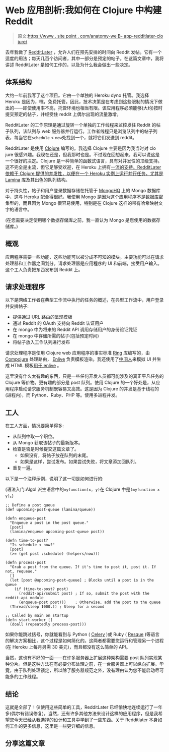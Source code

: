 # Web 应用剖析:我如何在 Clojure 中构建 Reddit

> 原文:[https://www . site point . com/anatomy-we B- app-redditlater-clo jure/](https://www.sitepoint.com/anatomy-web-app-redditlater-clojure/)

去年我做了 [RedditLater](http://www.redditlater.com/) ，允许人们在预先安排的时间向 Reddit 发帖。它有一个适度的用法；每天几百个访问者，其中一部分是预定的帖子。在这篇文章中，我将讲述 RedditLater 是如何工作的，以及为什么我会做出一些决定。

## 体系结构

大约一年前我写了这个项目。它由一个单独的 Heroku dyno 托管。我选择 Heroku 是因为，嘿，免费托管。因此，技术决策是在考虑到这些限制的情况下做出的——即使使用率不高，托管环境也相当有限。该应用程序必须能够(大约)按时提交预定的帖子，并经受住 reddit 上偶尔出现的流量激增。

RedditLater 的工作原理是通过旋转一个单独的工作线程来监控发往 Reddit 的帖子队列，该队列与 web 服务器并行运行。工作者线程只是浏览队列中的帖子列表，每当它在`schedule` < `now`处找到一个，就将它们发送到 reddit。

RedditLater 是使用 [Clojure](http://clojure.org/) 编写的。我选择 Clojure 主要是因为我当时对 clo jure 很感兴趣。我现在还是，但我那时也是。不过现在回想起来，我可以说这是一个很好的决定。Clojure 是一种简单的函数式语言，具有对并发性的顶级支持。这不完全是主流，但它足够受欢迎，在 Heroku 上拥有[一流的支持。RedditLater 依赖于 Clojure 提供的并发性，以便在一个 Heroku 实例上运行并行任务，尤其是](https://devcenter.heroku.com/articles/getting-started-with-clojure) [Lamina](https://github.com/ztellman/lamina) 库及其出色的队列结构。

对于持久性，帖子和用户登录数据存储在托管于 [MongoHQ](http://www.mongohq.com/) 上的 Mongo 数据库中，这与 Heroku 配合得很好。我使用 Mongo 是因为这个应用程序不是数据库密集型的，而且因为 Mongo 很容易使用，特别是在 Clojure 这样的带有哈希映射文字的语言中。

(在您需要决定使用哪个数据存储库之前，我一直认为 Mongo 是您使用的数据存储库。)

## 概观

应用程序需要一些功能，这些功能可以被分成不可知的模块。主要功能可以在请求处理器和工作器之间划分。请求处理器是应用程序的 UI 和前端，接受用户输入。这个工人负责把东西发布到 Reddit 上。

## 请求处理程序

以下是网络工作者在典型工作流中执行的任务的概述，在典型工作流中，用户登录并安排帖子:

*   提供通过 URL 路由的呈现模板
*   通过 Reddit 的 OAuth 支持向 Reddit 认证用户
*   在 mongo 中为将来的 Reddit API 调用存储用户的身份验证凭证
*   在 mongo 中存储所需的帖子(包括预定时间)
*   将帖子放入工作队列进行发布

请求处理程序是使用 Clojure web 应用程序的事实标准 [Ring](https://github.com/ring-clojure/ring) 库编写的，由 [Compojure](https://github.com/weavejester/compojure) 处理路由， [Enlive](https://github.com/cgrand/enlive) 负责模板渲染。我还使用了[中间人](http://middlemanapp.com/)来模拟 UI 并生成 HTML 模板[用于 enlive](http://adambard.com/blog/middleman-enlive-your-new-god/) 。

这里没有什么太有趣的东西，只是一些任何开发人员都可能涉及的真正平凡任务的 Clojure 等价物。更有趣的部分是 post 队列。使用 Clojure 的一个好处是，从应用程序启动请求服务机制既容易又高效。这是因为 Clojure 的并发是基于线程的(进程内)，而 Python、Ruby、PHP 等。使用多进程并发。

## 工人

在工人方面，情况要简单得多:

*   从队列中取一个职位。
*   从 Mongo 获取该帖子的最新版本。
*   检查是否是时候提交这篇文章了。
    *   如果没有，将帖子放在队列的末尾。
    *   如果是这样，尝试发布。如果尝试失败，将文章添加回队列。
*   重复一遍。

以下是一个注释示例，说明了这一切是如何进行的:

(语法入门:Algol 派生语言中的`myfunction(x, y)`在 Clojure 中是`(myfunction x y)`。)

```
;; Define a post queue
(def upcoming-post-queue (lamina/queue))

(defn enqueue-post
  "Enqueue a post in the post queue."
  [post]
  (lamina/enqueue upcoming-post-queue post))

(defn time-to-post?
  "Is schedule < now?"
  [post]
  (>= (get post :schedule) (helpers/now)))

(defn process-post
  "Grab a post from the queue. If it's time to post it, post it. If not, requeue."
  []
  (let [post @upcoming-post-queue] ; Blocks until a post is in the queue
    (if (time-to-post? post)
      (reddit-api/submit post) ; If so, submit the post with the reddit-api module
      (enqueue-post post)))    ; Otherwise, add the post to the queue
  (Thread/sleep 1000.)) ; Sleep for a second

;; Called by main on startup
(defn start-worker []
  (doall (repeatedly process-post)))
```

如果你能跳过括号，你就能看到与 Python ( [Celery](http://www.celeryproject.org/) )或 Ruby ( [Resque](https://github.com/resque/resque) )等语言的解决方案相比，这个过程是如何简化的。这两者都需要您运行和管理另一个进程(在 Heroku 上每月另需 30 美元)，而且都没有这么简单的 API。

当然，这也有不好的一面——在许多服务器上扩展这种架构需要 post 队列实现某种分片。但是这种方法在有必要分布处理之前，在一台服务器上可以纵向扩展。毕竟，由于队列处理锁定，所以除了服务器规范之外，没有理由认为您不能启动尽可能多的工作线程。

## 结论

这就是全部了！仅使用这些简单的工具，RedditLater 已经愉快地连续运行了一年多(偶尔有错误修复)。当然，还有许多其他方法来设计这样的应用程序，但是我希望您今天已经从我选择的设计和工具中学到了一些东西。关于 Redditlater 本身如何工作的更多信息，这里是一些更详细的信息。

## 分享这篇文章